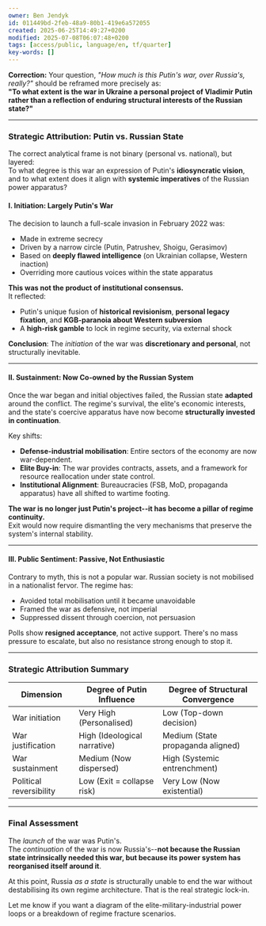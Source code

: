 ```yaml
---
owner: Ben Jendyk
id: 011449bd-2feb-48a9-80b1-419e6a572055
created: 2025-06-25T14:49:27+0200
modified: 2025-07-08T06:07:48+0200
tags: [access/public, language/en, tf/quarter]
key-words: []
---
```


**Correction:** Your question, _"How much is this Putin's war, over Russia's, really?"_ should be reframed more precisely as:  
**"To what extent is the war in Ukraine a personal project of Vladimir Putin rather than a reflection of enduring structural interests of the Russian state?"**

* * *

### Strategic Attribution: **Putin vs. Russian State**

The correct analytical frame is not binary (personal vs. national), but layered:  
To what degree is this war an expression of Putin's **idiosyncratic vision**, and to what extent does it align with **systemic imperatives** of the Russian power apparatus?

#### I. **Initiation: Largely Putin's War**

The decision to launch a full-scale invasion in February 2022 was:

- Made in extreme secrecy
- Driven by a narrow circle (Putin, Patrushev, Shoigu, Gerasimov)
- Based on **deeply flawed intelligence** (on Ukrainian collapse, Western inaction)
- Overriding more cautious voices within the state apparatus

**This was not the product of institutional consensus.**  
It reflected:

- Putin's unique fusion of **historical revisionism**, **personal legacy fixation**, and **KGB-paranoia about Western subversion**
- A **high-risk gamble** to lock in regime security, via external shock

**Conclusion**: The _initiation_ of the war was **discretionary and personal**, not structurally inevitable.

* * *

#### II. **Sustainment: Now Co-owned by the Russian System**

Once the war began and initial objectives failed, the Russian state **adapted** around the conflict. The regime's survival, the elite's economic interests, and the state's coercive apparatus have now become **structurally invested in continuation**.

Key shifts:

- **Defense-industrial mobilisation**: Entire sectors of the economy are now war-dependent.
- **Elite Buy-in**: The war provides contracts, assets, and a framework for resource reallocation under state control.
- **Institutional Alignment**: Bureaucracies (FSB, MoD, propaganda apparatus) have all shifted to wartime footing.

**The war is no longer just Putin's project--it has become a pillar of regime continuity.**  
Exit would now require dismantling the very mechanisms that preserve the system's internal stability.

* * *

#### III. **Public Sentiment: Passive, Not Enthusiastic**

Contrary to myth, this is not a popular war. Russian society is not mobilised in a nationalist fervor. The regime has:

- Avoided total mobilisation until it became unavoidable
- Framed the war as defensive, not imperial
- Suppressed dissent through coercion, not persuasion

Polls show **resigned acceptance**, not active support. There's no mass pressure to escalate, but also no resistance strong enough to stop it.

* * *

### Strategic Attribution Summary

| Dimension | Degree of Putin Influence | Degree of Structural Convergence | 
| ---- | ---- | ----  |
| War initiation | Very High (Personalised) | Low (Top-down decision) | 
| War justification | High (Ideological narrative) | Medium (State propaganda aligned) | 
| War sustainment | Medium (Now dispersed) | High (Systemic entrenchment) | 
| Political reversibility | Low (Exit = collapse risk) | Very Low (Now existential) | 

* * *

### Final Assessment

The _launch_ of the war was Putin's.  
The _continuation_ of the war is now Russia's--**not because the Russian state intrinsically needed this war, but because its power system has reorganised itself around it**.

At this point, Russia _as a state_ is structurally unable to end the war without destabilising its own regime architecture. That is the real strategic lock-in.

Let me know if you want a diagram of the elite-military-industrial power loops or a breakdown of regime fracture scenarios.